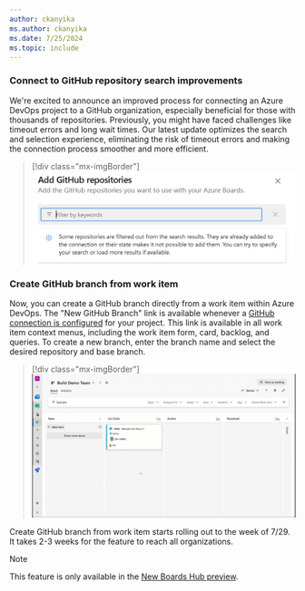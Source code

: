 ```yaml
---
author: ckanyika
ms.author: ckanyika
ms.date: 7/25/2024
ms.topic: include
---
```


### Connect to GitHub repository search improvements

We're excited to announce an improved process for connecting an Azure DevOps project to a GitHub organization, especially beneficial for those with thousands of repositories. Previously, you might have faced challenges like timeout errors and long wait times. Our latest update optimizes the search and selection experience, eliminating the risk of timeout errors and making the connection process smoother and more efficient. 

> [!div class="mx-imgBorder"]
> ![Screenshots of add GitHub repositories.](../../media/242-boards-01.png "Screenshot of add github repositories.")

### Create GitHub branch from work item

Now, you can create a GitHub branch directly from a work item within Azure DevOps. The "New GitHub Branch" link is available whenever a [GitHub connection is configured](/azure/devops/boards/github/connect-to-github?view=azure-devops) for your project. This link is available in all work item context menus, including the work item form, card, backlog, and queries.
To create a new branch, enter the branch name and select the desired repository and base branch.

> [!div class="mx-imgBorder"]
> ![Gif to demo create GitHub branch from work item.](../../media/242-boards-01.gif "gif to create GitHub branch from work item")

Create GitHub branch from work item starts rolling out to the week of 7/29. It takes 2-3 weeks for the feature to reach all organizations.

> [!NOTE] 
>This feature is only available in the [New Boards Hub preview](/azure/devops/release-notes/2022/sprint-202-update#new-boards-hubs-now-available-in-public-preview).
